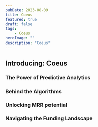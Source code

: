 ```yaml
---
pubDate: 2023-08-09
title: Coeus
featured: true
draft: false
tags:
    - Coeus
heroImage: ""
description: "Coeus"
---
```


## Introducing: Coeus

### The Power of Predictive Analytics

### Behind the Algorithms

### Unlocking MRR potential 

### Navigating the Funding Landscape